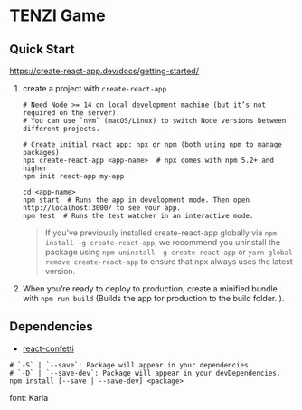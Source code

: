 # TENZI Game

## Quick Start
https://create-react-app.dev/docs/getting-started/

1. create a project with `create-react-app`
    ```shell
    # Need Node >= 14 on local development machine (but it’s not required on the server).
    # You can use `nvm` (macOS/Linux) to switch Node versions between different projects.
    
    # Create initial react app: npx or npm (both using npm to manage packages)
    npx create-react-app <app-name>  # npx comes with npm 5.2+ and higher
    npm init react-app my-app 

    cd <app-name>
    npm start  # Runs the app in development mode. Then open http://localhost:3000/ to see your app.
    npm test  # Runs the test watcher in an interactive mode. 
    ```

    > If you've previously installed create-react-app globally via `npm install -g create-react-app`, we recommend you uninstall the package using `npm uninstall -g create-react-app` or `yarn global remove create-react-app` to ensure that npx always uses the latest version.

2. When you’re ready to deploy to production, create a minified bundle with `npm run build` (Builds the app for production to the build folder. ).

## Dependencies
- [react-confetti](https://www.npmjs.com/package/react-confetti)

```shell
# `-S` | `--save`: Package will appear in your dependencies.  
# `-D` | `--save-dev`: Package will appear in your devDependencies.
npm install [--save | --save-dev] <package>
```
font: Karla


